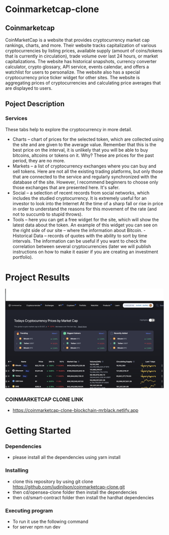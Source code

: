 # Coinmarketcap-clone

## Coinmarketcap

CoinMarketCap is a website that provides cryptocurrency market cap rankings, charts, and more. Their website tracks capitalization of various cryptocurrencies by listing prices, available supply (amount of coins/tokens that is currently in circulation), trade volume over last 24 hours, or market capitalizations. The website has historical snapshots, currency converter calculator, crypto glossary, API service, events calendar, and offers a watchlist for users to personalize. The website also has a special cryptocurrency price ticker widget for other sites. The website is aggregating prices of cryptocurrencies and calculating price averages that are displayed to users.

## Poject Description

### Services

These tabs help to explore the cryptocurrency in more detail.

- Charts – chart of prices for the selected token, which are collected using the site and are given to the average value. Remember that this is the best price on the interval, it is unlikely that you will be able to buy bitcoins, altcoins or tokens on it. Why? These are prices for the past period, they are no more.
- Markets – a list of cryptocurrency exchanges where you can buy and sell tokens. Here are not all the existing trading platforms, but only those that are connected to the service and regularly synchronized with the database of the site. However, I recommend beginners to choose only those exchanges that are presented here. It's safer.
- Social – a selection of recent records from social networks, which includes the studied cryptocurrency. It is extremely useful for an investor to look into the Internet At the time of a sharp fall or rise in price in order to understand the reasons for this movement of the rate (and not to succumb to stupid throws).
- Tools – here you can get a free widget for the site, which will show the latest data about the token. An example of this widget you can see on the right side of our site – where the information about Bitcoin.
  -Historical Data – records of quotes with the ability to sort by time intervals. The information can be useful if you want to check the correlation between several cryptocurrencies (later we will publish instructions on how to make it easier if you are creating an investment portfolio).

# Project Results

![Logo](./assets/project-result.png)

### COINMARKETCAP CLONE LINK

- https://coinmarketcap-clone-blockchain-mrblack.netlify.app

# Getting Started

### Dependencies

- please install all the dependencies using yarn install

### Installing

- clone this repository by using git clone https://github.com/judinilson/coinmarketcap-clone.git
- then cd/opensea-clone folder then install the dependencies
- then cd/smart-contract folder then install the hardhat dependencies

### Executing program

- To run it use the following command
- for server npm run dev

